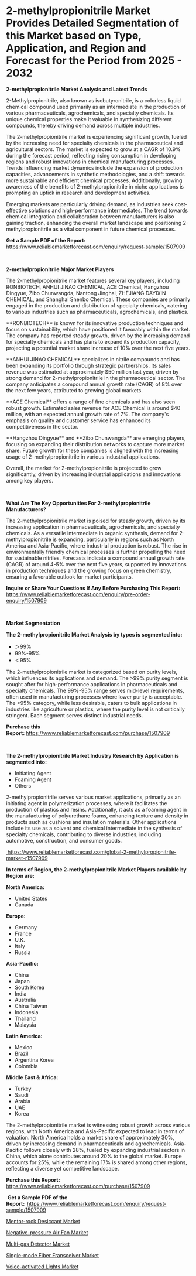 <p><h1>2-methylpropionitrile Market Provides Detailed Segmentation of this Market based on Type, Application, and Region and Forecast for the Period from 2025 - 2032</h1></p><p><strong>2-methylpropionitrile Market Analysis and Latest Trends</strong></p>
<p><p>2-Methylpropionitrile, also known as isobutyronitrile, is a colorless liquid chemical compound used primarily as an intermediate in the production of various pharmaceuticals, agrochemicals, and specialty chemicals. Its unique chemical properties make it valuable in synthesizing different compounds, thereby driving demand across multiple industries.</p><p>The 2-methylpropionitrile market is experiencing significant growth, fueled by the increasing need for specialty chemicals in the pharmaceutical and agricultural sectors. The market is expected to grow at a CAGR of 10.9% during the forecast period, reflecting rising consumption in developing regions and robust innovations in chemical manufacturing processes. Trends influencing market dynamics include the expansion of production capacities, advancements in synthetic methodologies, and a shift towards more sustainable and efficient chemical processes. Additionally, growing awareness of the benefits of 2-methylpropionitrile in niche applications is prompting an uptick in research and development activities.</p><p>Emerging markets are particularly driving demand, as industries seek cost-effective solutions and high-performance intermediates. The trend towards chemical integration and collaboration between manufacturers is also gaining traction, enhancing the overall market landscape and positioning 2-methylpropionitrile as a vital component in future chemical processes.</p></p>
<p><strong>Get a Sample PDF of the Report:&nbsp;</strong> <a href="https://www.reliablemarketforecast.com/enquiry/request-sample/1507909?utm_campaign=1108&utm_medium=2&utm_source=Github&utm_content=ia&utm_term=23032025&utm_id=2-methylpropionitrile">https://www.reliablemarketforecast.com/enquiry/request-sample/1507909</a></p>
<p>&nbsp;</p>
<p><strong>2-methylpropionitrile Major Market Players</strong></p>
<p><p>The 2-methylpropionitrile market features several key players, including RONBIOTECH, ANHUI JINAO CHEMICAL, ACE Chemical, Hangzhou Dingyue, Zibo Chunwangda, Nantong Jinghai, ZHEJIANG DAYIXIN CHEMICAL, and Shanghai Shenbo Chemical. These companies are primarily engaged in the production and distribution of specialty chemicals, catering to various industries such as pharmaceuticals, agrochemicals, and plastics.</p><p>**RONBIOTECH** is known for its innovative production techniques and focus on sustainability, which have positioned it favorably within the market. The company has reported steady growth, driven by the increasing demand for specialty chemicals and has plans to expand its production capacity, projecting a potential market share increase of 10% over the next five years.</p><p>**ANHUI JINAO CHEMICAL** specializes in nitrile compounds and has been expanding its portfolio through strategic partnerships. Its sales revenue was estimated at approximately $50 million last year, driven by strong demand for 2-methylpropionitrile in the pharmaceutical sector. The company anticipates a compound annual growth rate (CAGR) of 8% over the next few years, attributed to growing global markets.</p><p>**ACE Chemical** offers a range of fine chemicals and has also seen robust growth. Estimated sales revenue for ACE Chemical is around $40 million, with an expected annual growth rate of 7%. The company's emphasis on quality and customer service has enhanced its competitiveness in the sector.</p><p>**Hangzhou Dingyue** and **Zibo Chunwangda** are emerging players, focusing on expanding their distribution networks to capture more market share. Future growth for these companies is aligned with the increasing usage of 2-methylpropionitrile in various industrial applications.</p><p>Overall, the market for 2-methylpropionitrile is projected to grow significantly, driven by increasing industrial applications and innovations among key players.</p></p>
<p>&nbsp;</p>
<p><strong>What Are The Key Opportunities For 2-methylpropionitrile Manufacturers?</strong></p>
<p><p>The 2-methylpropionitrile market is poised for steady growth, driven by its increasing application in pharmaceuticals, agrochemicals, and specialty chemicals. As a versatile intermediate in organic synthesis, demand for 2-methylpropionitrile is expanding, particularly in regions such as North America and Asia-Pacific, where industrial production is robust. The rise in environmentally friendly chemical processes is further propelling the need for sustainable nitriles. Forecasts indicate a compound annual growth rate (CAGR) of around 4-5% over the next five years, supported by innovations in production techniques and the growing focus on green chemistry, ensuring a favorable outlook for market participants.</p></p>
<p><strong>Inquire or Share Your Questions If Any Before Purchasing This Report:</strong> <a href="https://www.reliablemarketforecast.com/enquiry/pre-order-enquiry/1507909?utm_campaign=1108&utm_medium=2&utm_source=Github&utm_content=ia&utm_term=23032025&utm_id=2-methylpropionitrile">https://www.reliablemarketforecast.com/enquiry/pre-order-enquiry/1507909</a></p>
<p>&nbsp;</p>
<p><strong>Market Segmentation</strong></p>
<p><strong>The 2-methylpropionitrile Market Analysis by types is segmented into:</strong></p>
<p><ul><li>＞99%</li><li>99%-95%</li><li>＜95%</li></ul></p>
<p><p>The 2-methylpropionitrile market is categorized based on purity levels, which influences its applications and demand. The >99% purity segment is sought after for high-performance applications in pharmaceuticals and specialty chemicals. The 99%-95% range serves mid-level requirements, often used in manufacturing processes where lower purity is acceptable. The <95% category, while less desirable, caters to bulk applications in industries like agriculture or plastics, where the purity level is not critically stringent. Each segment serves distinct industrial needs.</p></p>
<p><strong>Purchase this Report:&nbsp;</strong><a href="https://www.reliablemarketforecast.com/purchase/1507909?utm_campaign=1108&utm_medium=2&utm_source=Github&utm_content=ia&utm_term=23032025&utm_id=2-methylpropionitrile">https://www.reliablemarketforecast.com/purchase/1507909</a></p>
<p>&nbsp;</p>
<p><strong>The 2-methylpropionitrile Market Industry Research by Application is segmented into:</strong></p>
<p><ul><li>Initiating Agent</li><li>Foaming Agent</li><li>Others</li></ul></p>
<p><p>2-methylpropionitrile serves various market applications, primarily as an initiating agent in polymerization processes, where it facilitates the production of plastics and resins. Additionally, it acts as a foaming agent in the manufacturing of polyurethane foams, enhancing texture and density in products such as cushions and insulation materials. Other applications include its use as a solvent and chemical intermediate in the synthesis of specialty chemicals, contributing to diverse industries, including automotive, construction, and consumer goods.</p></p>
<p><a href="https://www.reliablemarketforecast.com/global-2-methylpropionitrile-market-r1507909?utm_campaign=1108&utm_medium=2&utm_source=Github&utm_content=ia&utm_term=23032025&utm_id=2-methylpropionitrile">&nbsp;https://www.reliablemarketforecast.com/global-2-methylpropionitrile-market-r1507909</a></p>
<p><strong>In terms of Region, the 2-methylpropionitrile Market Players available by Region are:</strong></p>
<p>
    <p> <strong> North America: </strong>
        <ul>
            <li>United States</li>
            <li>Canada</li>
        </ul>
        </p> 
    <p> <strong> Europe: </strong>
        <ul>
            <li>Germany</li>
            <li>France</li>
            <li>U.K.</li>
            <li>Italy</li>
            <li>Russia</li>
        </ul>
        </p> 
    <p> <strong> Asia-Pacific: </strong>
        <ul>
            <li>China</li>
            <li>Japan</li>
            <li>South Korea</li>
            <li>India</li>
            <li>Australia</li>
            <li>China Taiwan</li>
            <li>Indonesia</li>
            <li>Thailand</li>
            <li>Malaysia</li>
        </ul>
        </p> 
    <p> <strong> Latin America: </strong>
        <ul>
            <li>Mexico</li>
            <li>Brazil</li>
            <li>Argentina Korea</li>
            <li>Colombia</li>
        </ul>
        </p> 
    <p> <strong> Middle East & Africa: </strong>
        <ul>
            <li>Turkey</li>
            <li>Saudi</li>
            <li>Arabia</li>
            <li>UAE</li>
            <li>Korea</li>
        </ul>
    </p>
    </p>
<p><p>The 2-methylpropionitrile market is witnessing robust growth across various regions, with North America and Asia-Pacific expected to lead in terms of valuation. North America holds a market share of approximately 30%, driven by increasing demand in pharmaceuticals and agrochemicals. Asia-Pacific follows closely with 28%, fueled by expanding industrial sectors in China, which alone contributes around 20% to the global market. Europe accounts for 25%, while the remaining 17% is shared among other regions, reflecting a diverse yet competitive landscape.</p></p>
<p><strong>Purchase this Report: </strong><a href="https://www.reliablemarketforecast.com/purchase/1507909?utm_campaign=1108&utm_medium=2&utm_source=Github&utm_content=ia&utm_term=23032025&utm_id=2-methylpropionitrile">https://www.reliablemarketforecast.com/purchase/1507909</a></p>
<p>&nbsp;<strong>Get a Sample PDF of the Report:&nbsp;&nbsp;</strong><a href="https://www.reliablemarketforecast.com/enquiry/request-sample/1507909?utm_campaign=1108&utm_medium=2&utm_source=Github&utm_content=ia&utm_term=23032025&utm_id=2-methylpropionitrile">https://www.reliablemarketforecast.com/enquiry/request-sample/1507909</a></p>
<p><strong></strong></p>
<p><p><a href="https://github.com/wilzeryammy/Market-Research-Report-List-1/blob/main/mentor-rock-desiccant-market.md?utm_campaign=1108&utm_medium=2&utm_source=Github&utm_content=ia&utm_term=23032025&utm_id=2-methylpropionitrile">Mentor-rock Desiccant Market</a></p><p><a href="https://github.com/sphaabrose/Market-Research-Report-List-1/blob/main/negative-pressure-air-fan-market.md?utm_campaign=1108&utm_medium=2&utm_source=Github&utm_content=ia&utm_term=23032025&utm_id=2-methylpropionitrile">Negative-pressure Air Fan Market</a></p><p><a href="https://github.com/firdwsermald/Market-Research-Report-List-1/blob/main/multi-gas-detector-market.md?utm_campaign=1108&utm_medium=2&utm_source=Github&utm_content=ia&utm_term=23032025&utm_id=2-methylpropionitrile">Multi-gas Detector Market</a></p><p><a href="https://github.com/fontshatintj/Market-Research-Report-List-1/blob/main/single-mode-fiber-fransceiver-market.md?utm_campaign=1108&utm_medium=2&utm_source=Github&utm_content=ia&utm_term=23032025&utm_id=2-methylpropionitrile">Single-mode Fiber Fransceiver Market</a></p><p><a href="https://github.com/etapaqanee/Market-Research-Report-List-1/blob/main/voice-activated-lights-market.md?utm_campaign=1108&utm_medium=2&utm_source=Github&utm_content=ia&utm_term=23032025&utm_id=2-methylpropionitrile">Voice-activated Lights Market</a></p></p>